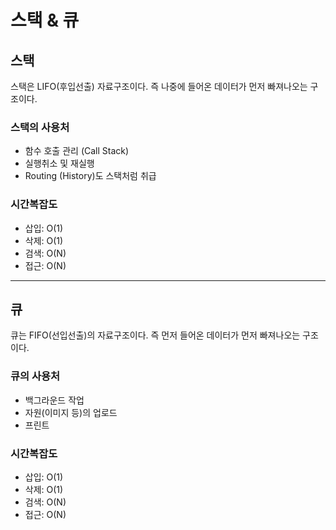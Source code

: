 # 스택 & 큐

## 스택

스택은 LIFO(후입선출) 자료구조이다. 즉 나중에 들어온 데이터가 먼저 빠져나오는 구조이다.

### 스택의 사용처

- 함수 호출 관리 (Call Stack)
- 실행취소 및 재실행
- Routing (History)도 스택처럼 취급

### 시간복잡도

- 삽입: O(1)
- 삭제: O(1)
- 검색: O(N)
- 접근: O(N)

---

## 큐

큐는 FIFO(선입선출)의 자료구조이다. 즉 먼저 들어온 데이터가 먼저 빠져나오는 구조이다.

### 큐의 사용처

- 백그라운드 작업
- 자원(이미지 등)의 업로드
- 프린트

### 시간복잡도

- 삽입: O(1)
- 삭제: O(1)
- 검색: O(N)
- 접근: O(N)
